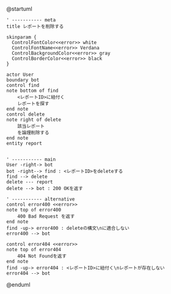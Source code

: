 @startuml

    ' ----------- meta
    title レポートを削除する

    skinparam {
      ControlFontColor<<error>> white
      ControlFontName<<error>> Verdana
      ControlBackgroundColor<<error>> gray
      ControlBorderColor<<error>> black
    }

    actor User
    boundary bot
    control find
    note bottom of find
        <レポートID>に紐付く
        レポートを探す
    end note
    control delete
    note right of delete
        該当レポート
        を論理削除する
    end note
    entity report


    ' ----------- main
    User -right-> bot
    bot -right--> find : <レポートID>をdeleteする
    find --> delete
    delete --- report
    delete --> bot : 200 OKを返す

    ' ----------- alternative
    control error400 <<error>>
    note top of error400
        400 Bad Request を返す
    end note
    find -up-> error400 : deleteの構文\nに適合しない
    error400 --> bot

    control error404 <<error>>
    note top of error404
        404 Not Foundを返す
    end note
    find -up-> error404 : <レポートID>に紐付く\nレポートが存在しない
    error404 --> bot

@enduml
